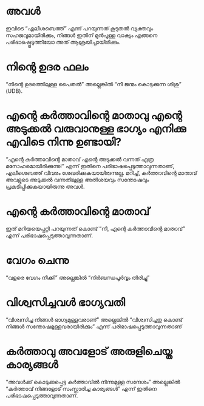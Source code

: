 # അവൾ
ഇവിടെ “എലീശബെത്ത്” എന്ന് പറയുന്നത് കൂടുതൽ വ്യക്തവും സഹജവുമായിരിക്കും, നിങ്ങൾ ഇതിന് മുൻപുള്ള വാക്യം എങ്ങനെ പരിഭാഷ്പ്പെടുത്തിയോ അത് ആശ്രയിച്ചായിരിക്കും.
# നിന്റെ ഉദര ഫലം
“നിന്റെ ഉദരത്തിലുള്ള പൈതൽ” അല്ലെങ്കിൽ “നീ ജന്മം കൊടുക്കുന്ന ശിശു” (UDB).
# എന്റെ കർത്താവിന്റെ മാതാവു എന്റെ അടുക്കൽ വരുവാനുള്ള ഭാഗ്യം എനിക്കു എവിടെ നിന്നു ഉണ്ടായി?
“എന്റെ കർത്താവിന്റെ മാതാവ് എന്റെ അടുക്കൽ വന്നത് എത്ര മനോഹരമായിരിക്കുന്നു!” എന്ന് ഇതിനെ പരിഭാഷപ്പെടുത്താവുന്നതാണ്, എലീശെബത്ത് വിവരം ശേഖരിക്കുകയായിരുന്നുല്ല. മറിച്ച്, കർത്താവിന്റെ മാതാവ് അവളുടെ അടുക്കൽ വന്നതിലുള്ള അതിശയവും സന്തോഷവും പ്രകടിപ്പിക്കുകയായിരുന്നു അവൾ. 
# എന്റെ കർത്താവിന്റെ മാതാവ്
ഇത് മറിയയെപ്പറ്റി പറയുന്നത് കൊണ്ട് “നീ, എന്റെ കർത്താവിന്റെ മാതാവ്” എന്ന് പരിഭാഷപ്പെടുത്താവുന്നതാണ്.
# വേഗം ചെന്നു
“വളരെ വേഗം നീക്കി” അല്ലെങ്കിൽ “നിർബന്ധപൂർവ്വം തിരിച്ചു” 
# വിശ്വസിച്ചവൾ ഭാഗ്യവതി
“വിശ്വസിച്ച നിങ്ങൾ ഭാഗ്യമുള്ളവരാണ്” അല്ലെങ്കിൽ “വിശ്വസിച്ചതു കൊണ്ട് നിങ്ങൾ സന്തോഷമുള്ളവരായിരിക്കും” എന്ന് പരിഭാഷപ്പെടുത്താവുന്നതാണ്
# കർത്താവു അവളോട് അരുളിചെയ്ത കാര്യങ്ങൾ
“അവൾക്ക് കൊടുക്കപ്പെട്ട കർത്താവിൽ നിന്നുമുള്ള സന്ദേശം” അല്ലെങ്കിൽ “കർത്താവ് നിങ്ങളോട് സംസ്സാരിച്ച കാര്യങ്ങൾ” എന്ന് ഇതിനെ പരിഭാഷപ്പെടുത്താവുന്നതാണ്.
